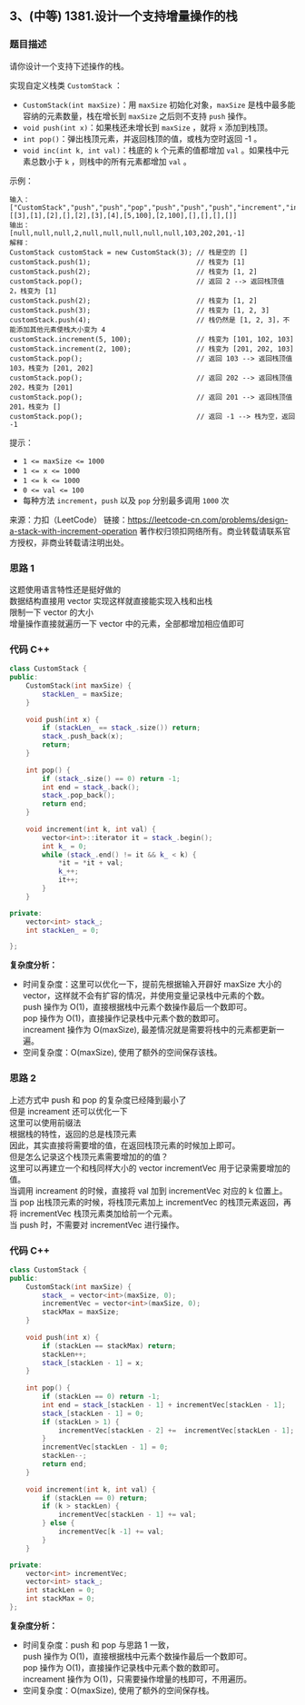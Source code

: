 ## 3、(中等) 1381.设计一个支持增量操作的栈 

### 题目描述  
请你设计一个支持下述操作的栈。

实现自定义栈类 `CustomStack` ：

  -  `CustomStack(int maxSize)`：用 `maxSize` 初始化对象，`maxSize` 是栈中最多能容纳的元素数量，栈在增长到 `maxSize` 之后则不支持 `push` 操作。
  -  `void push(int x)`：如果栈还未增长到 `maxSize` ，就将 `x` 添加到栈顶。
  -  `int pop()`：弹出栈顶元素，并返回栈顶的值，或栈为空时返回 -1 。
  -  `void inc(int k, int val)`：栈底的 `k` 个元素的值都增加 `val` 。如果栈中元素总数小于 `k` ，则栈中的所有元素都增加 `val` 。


示例：
```
输入：
["CustomStack","push","push","pop","push","push","push","increment","increment","pop","pop","pop","pop"]
[[3],[1],[2],[],[2],[3],[4],[5,100],[2,100],[],[],[],[]]
输出：
[null,null,null,2,null,null,null,null,null,103,202,201,-1]
解释：
CustomStack customStack = new CustomStack(3); // 栈是空的 []
customStack.push(1);                          // 栈变为 [1]
customStack.push(2);                          // 栈变为 [1, 2]
customStack.pop();                            // 返回 2 --> 返回栈顶值 2，栈变为 [1]
customStack.push(2);                          // 栈变为 [1, 2]
customStack.push(3);                          // 栈变为 [1, 2, 3]
customStack.push(4);                          // 栈仍然是 [1, 2, 3]，不能添加其他元素使栈大小变为 4
customStack.increment(5, 100);                // 栈变为 [101, 102, 103]
customStack.increment(2, 100);                // 栈变为 [201, 202, 103]
customStack.pop();                            // 返回 103 --> 返回栈顶值 103，栈变为 [201, 202]
customStack.pop();                            // 返回 202 --> 返回栈顶值 202，栈变为 [201]
customStack.pop();                            // 返回 201 --> 返回栈顶值 201，栈变为 []
customStack.pop();                            // 返回 -1 --> 栈为空，返回 -1
```

提示：
  -  `1 <= maxSize <= 1000`
  -  `1 <= x <= 1000`
  -  `1 <= k <= 1000`
  -  `0 <= val <= 100`
  -  每种方法 `increment`，`push` 以及 `pop` 分别最多调用 `1000` 次

来源：力扣（LeetCode）
链接：https://leetcode-cn.com/problems/design-a-stack-with-increment-operation
著作权归领扣网络所有。商业转载请联系官方授权，非商业转载请注明出处。

### 思路 1
这题使用语言特性还是挺好做的  
数据结构直接用 vector 实现这样就直接能实现入栈和出栈  
限制一下 vector 的大小  
增量操作直接就遍历一下 vector 中的元素，全部都增加相应值即可  

### 代码 C++
```c++
class CustomStack {
public:
    CustomStack(int maxSize) {
        stackLen_ = maxSize;
    }
    
    void push(int x) {
        if (stackLen_ == stack_.size()) return;
        stack_.push_back(x);
        return;
    }
    
    int pop() {
        if (stack_.size() == 0) return -1;
        int end = stack_.back();
        stack_.pop_back();
        return end;
    }
    
    void increment(int k, int val) {
        vector<int>::iterator it = stack_.begin();
        int k_ = 0;
        while (stack_.end() != it && k_ < k) {
            *it = *it + val;
            k_++;
            it++;
        }
    }

private:
    vector<int> stack_;
    int stackLen_ = 0;

};
```

**复杂度分析：**
- 时间复杂度：这里可以优化一下，提前先根据输入开辟好 maxSize 大小的 vector，这样就不会有扩容的情况，并使用变量记录栈中元素的个数。  
push 操作为 O(1)，直接根据栈中元素个数操作最后一个数即可。  
pop 操作为 O(1)，直接操作记录栈中元素个数的数即可。  
increament 操作为 O(maxSize), 最差情况就是需要将栈中的元素都更新一遍。  
- 空间复杂度：O(maxSize), 使用了额外的空间保存该栈。

### 思路 2
上述方式中 push 和 pop 的复杂度已经降到最小了  
但是 increament 还可以优化一下  
这里可以使用前缀法   
根据栈的特性，返回的总是栈顶元素  
因此，其实直接将需要增的值，在返回栈顶元素的时候加上即可。  
但是怎么记录这个栈顶元素需要增加的的值？  
这里可以再建立一个和栈同样大小的 vector incrementVec 用于记录需要增加的值。  
当调用 increament 的时候，直接将 val 加到 incrementVec 对应的 k 位置上。  
当 pop 出栈顶元素的时候，将栈顶元素加上 incrementVec 的栈顶元素返回，再将 incrementVec 栈顶元素类加给前一个元素。  
当 push 时，不需要对 incrementVec 进行操作。  

### 代码 C++
```c++
class CustomStack {
public:
    CustomStack(int maxSize) {
        stack_ = vector<int>(maxSize, 0);
        incrementVec = vector<int>(maxSize, 0);
        stackMax = maxSize;
    }
    
    void push(int x) {
        if (stackLen == stackMax) return;
        stackLen++;
        stack_[stackLen - 1] = x;
    }
    
    int pop() {
        if (stackLen == 0) return -1;
        int end = stack_[stackLen - 1] + incrementVec[stackLen - 1];
        stack_[stackLen - 1] = 0;
        if (stackLen > 1) {
            incrementVec[stackLen - 2] +=  incrementVec[stackLen - 1];
        }
        incrementVec[stackLen - 1] = 0;
        stackLen--;
        return end;
    }
    
    void increment(int k, int val) {
        if (stackLen == 0) return;
        if (k > stackLen) {
            incrementVec[stackLen - 1] += val;
        } else {
            incrementVec[k -1] += val;
        }
    }

private:
    vector<int> incrementVec;
    vector<int> stack_;
    int stackLen = 0;
    int stackMax = 0;
};
```

**复杂度分析：**
- 时间复杂度：push 和 pop 与思路 1 一致，  
push 操作为 O(1)，直接根据栈中元素个数操作最后一个数即可。  
pop 操作为 O(1)，直接操作记录栈中元素个数的数即可。  
increament 操作为 O(1)，只需要操作增量的栈即可，不用遍历。  
- 空间复杂度：O(maxSize), 使用了额外的空间保存栈。